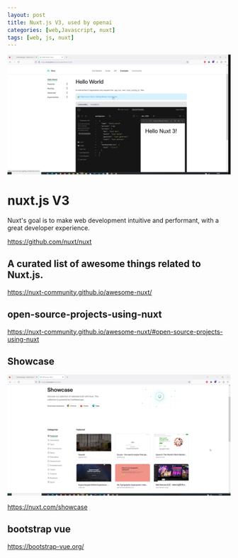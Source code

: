 ```yaml
---
layout: post
title: Nuxt.js V3, used by openai 
categories: [web,Javascript, nuxt]
tags: [web, js, nuxt]
--- 
```

![](../pics/20230705152855_nuxt_helloworld.png)

# nuxt.js V3
Nuxt's goal is to make web development intuitive and performant, with a great developer experience.

<https://github.com/nuxt/nuxt>

## A curated list of awesome things related to Nuxt.js.

<https://nuxt-community.github.io/awesome-nuxt/>

## open-source-projects-using-nuxt

<https://nuxt-community.github.io/awesome-nuxt/#open-source-projects-using-nuxt>


## Showcase

![](../pic/20230705153040_nuxt_showcase_openai.png)

<https://nuxt.com/showcase>

## bootstrap vue 

<https://bootstrap-vue.org/>
